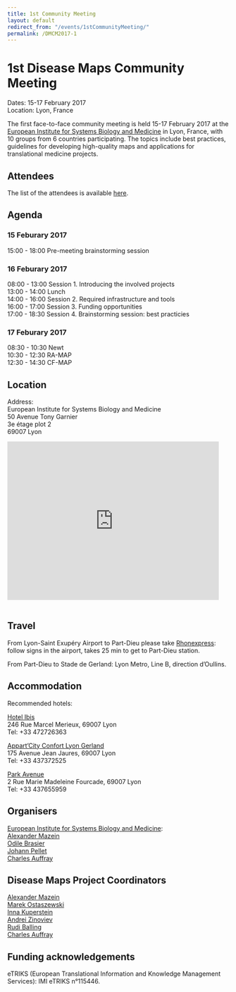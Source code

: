```yaml
---
title: 1st Community Meeting
layout: default
redirect_from: "/events/1stCommunityMeeting/"
permalink: /DMCM2017-1
---
```


# 1st Disease Maps Community Meeting

<p>Dates: 15-17 February 2017
<br />Location: Lyon, France</p>

<p>The first face-to-face community meeting is held 15-17 February 2017 at the <a href="http://www.eisbm.org/" target="_blank">European Institute for Systems Biology and Medicine</a> in Lyon, France, with 10 groups from 6 countries participating. The topics include best practices, guidelines for developing high-quality maps and applications for translational medicine projects.</p>

## Attendees

<p>The list of the attendees is available <a href="/DMCM2017_1st_attendees">here</a>.</p>

## Agenda

### 15 Feburary 2017

<p>15:00 - 18:00  Pre-meeting brainstorming session</p>

### 16 Feburary 2017

<p>08:00 - 13:00  Session 1. Introducing the involved projects
<br />13:00 - 14:00  Lunch
<br />14:00 - 16:00  Session 2. Required infrastructure and tools
<br />16:00 - 17:00  Session 3. Funding opportunities
<br />17:00 - 18:30  Session 4. Brainstorming session: best practicies</p>

### 17 Feburary 2017

<p>08:30 - 10:30  Newt
<br />10:30 - 12:30  RA-MAP
<br />12:30 - 14:30  CF-MAP</p>

## Location

<p>Address:
<br />European Institute for Systems Biology and Medicine
<br />50 Avenue Tony Garnier
<br />3e étage plot 2
<br />69007 Lyon</p>

<iframe src="https://www.google.com/maps/embed?pb=!1m18!1m12!1m3!1d5570.486216832129!2d4.821840333145961!3d45.726219179104866!2m3!1f0!2f0!3f0!3m2!1i1024!2i768!4f13.1!3m3!1m2!1s0x47f4e9808211d26b%3A0xb5b74fb03456ea69!2s50+Avenue+Tony+Garnier%2C+69007+Lyon!5e0!3m2!1sen!2sfr!4v1493385779919" width="480" height="360" frameborder="0" style="border:0" allowfullscreen></iframe>

<br />
<br />

## Travel

<p>From Lyon-Saint Exupéry Airport to Part-Dieu please take <a href="https://www.rhonexpress.fr/en" target="_blank">Rhonexpress</a>: follow signs in the airport, takes 25 min to get to Part-Dieu station.</p>

<p>From Part-Dieu to Stade de Gerland: Lyon Metro, Line B, direction d’Oullins.</p>

## Accommodation

<p>Recommended hotels:</p>

<p><a href="http://www.accorhotels.com/fr/hotel-0477-ibis-lyon-gerland-rue-merieux/index.shtml" target="_blank">Hotel Ibis</a>
<br />246 Rue Marcel Merieux, 69007 Lyon
<br />Tel: +33 472726363</p>

<p><a href="https://www.appartcity.com/fr/appart-hotel/lyon-gerland-a-lyon.html" target="_blank">Appart’City Confort Lyon Gerland</a>
<br />175 Avenue Jean Jaures, 69007 Lyon 
<br />Tel: +33 437372525</p>

<p><a href="http://www.sejours-affaires.com/residence-hoteliere-aparthotel-lyon-172.html" target="_blank">Park Avenue</a>
<br />2 Rue Marie Madeleine Fourcade, 69007 Lyon
<br />Tel: +33 437655959</p>

## Organisers

<a href="http://www.eisbm.org/" target="_blank">European Institute for Systems Biology and Medicine</a>:
<br /><a href="mailto:amazein@eisbm.org">Alexander Mazein</a>
<br /><a href="mailto:obrasier@eisbm.org">Odile Brasier</a>
<br /><a href="mailto:jpellet@eisbm.org">Johann Pellet</a>
<br /><a href="mailto:cauffray@eisbm.org">Charles Auffray</a>
  
## Disease Maps Project Coordinators

<a href="mailto:amazein@eisbm.org">Alexander Mazein</a>  
<a href="mailto:marek.ostaszewski@uni.lu">Marek Ostaszewski</a>  
<a href="mailto:inna.kuperstein@curie.fr">Inna Kuperstein</a>  
<a href="mailto:andrei.zinovyev@curie.fr">Andrei Zinoviev</a>  
<a href="mailto:rudi.balling@uni.lu">Rudi Balling</a>  
<a href="mailto:cauffray@eisbm.org">Charles Auffray</a>  

## Funding acknowledgements

eTRIKS (European Translational Information and Knowledge Management Services): IMI eTRIKS n°115446.
